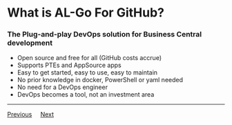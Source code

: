 # What is AL-Go For GitHub?

### The Plug-and-play DevOps solution for Business Central development
- Open source and free for all (GitHub costs accrue)
- Supports PTEs and AppSource apps
- Easy to get started, easy to use, easy to maintain
- No prior knowledge in docker, PowerShell or yaml needed
- No need for a DevOps engineer
- DevOps becomes a tool, not an investment area

---
[Previous](WhatIsGitHub.md)&nbsp;&nbsp;&nbsp;&nbsp;&nbsp;[Next](WhyGitHub.md)
